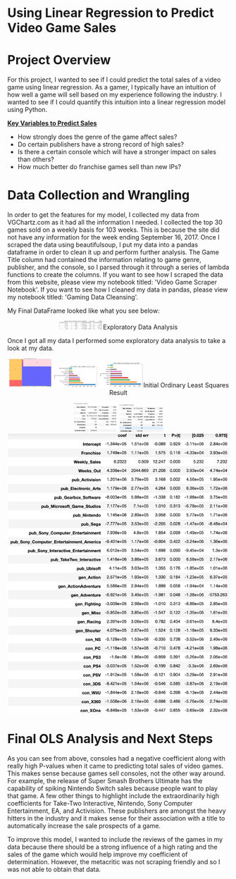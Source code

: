 # Using Linear Regression to Predict Video Game Sales

# Project Overview

For this project, I wanted to see if I could predict the total sales of a video game using linear regression. As a gamer, I typically have an intuition of how well a game will sell based on my experience following the industry. I wanted to see if I could quantify this intuition into a linear regression model using Python.

<u><b> Key Variables to Predict Sales </b></u>
<br>
* How strongly does the genre of the game affect sales?
* Do certain publishers have a strong record of high sales?
* Is there a certain console which will have a stronger impact on sales than others?
* How much better do franchise games sell than new IPs? 

# Data Collection and Wrangling

In order to get the features for my model, I collected my data from VGChartz.com as it had all the information I needed. I collected the top 30 games sold on a weekly basis for 103 weeks. This is because the site did not have any information for the week ending September 16, 2017. Once I scraped the data using beautifulsoup, I put my data into a pandas dataframe in order to clean it up and perform further analysis. The Game Title column had contained the information relating to game genre, publisher, and the console, so I parsed through it through a series of lambda functions to create the columns. If you want to see how I scraped the data from this website, please view my notebook titled: 'Video Game Scraper Notebook'. If you want to see how I cleaned my data in pandas, please view my notebook titled: 'Gaming Data Cleansing'.

My Final DataFrame looked like what you see below:

<p align="center">
  <img src="./Images/Final DataFrame.png" title="Data Collected" style="width:100px;height:100px>
</p>

# Exploratory Data Analysis
Once I got all my data I performed some exploratory data analysis to take a look at my data. 

<p align="center">
  <img src="./Images/EDA Consoles.png" title="Console With The Most Sales 2017-2018" style="width:100px;height:100px>
</p>

As you can see above, the most popular consoles between 2017 and 2018 in order were the PS4, Nintendo Switch, Xbox One, and the Nintendo 3DS. 

<p align="center">
  <img src="./Images/EDA Publishers.png" title="Publishers With The Most Sales 2017-2018" style="width:100px;height:100px>
</p>

As you can see above, the publishers with the best selling games between 2017 and 2018 included Nintendo, EA, Take-Two, and Activision. This makes sense with the big releases of Super Smash Brothers, Red Dead Redemption 2, Fifa 2019 and Madden 2k19, and Call of Duty which are the main staples of these publishers.

<p align="center">
  <img src="./Images/EDA Genres.png" title="Genres With The Most Sales 2017-2018" style="width:100px;height:100px>
</p>

As you can see above, the most popular genres included Action, Shooter, and Sports which is in line with the top publishers chart. 


# Initial Ordinary Least Squares Result

<p align="center">
  <img src="./Images/Initial OLS.png" title="Initial OLS" style="width:100px;height:100px>
</p>

Because most of my data consisted of categorical variables, there isn't a lot I can do to improve this result besides getting rid of the features that had a high P-value since they did not help my model explain the sales of the games. After I got rid of them, my final OLS and coefficients consisted of the following:

<p align="center">
  <img src="./Images/Final OLS.png" title="Final OLS" style="width:100px;height:100px>
</p>

<p align="center">
  <img src="./Images/Final OLS Coefficients.png" title="Final OLS Coefficients" width:200px;height:600px>
</p>

# Final OLS Analysis and Next Steps

As you can see from above, consoles had a negative coefficient along with really high P-values when it came to predicting total sales of video games. This makes sense because games sell consoles, not the other way around. For example, the release of Super Smash Brothers Ultimate has the capability of spiking Nintendo Switch sales because people want to play that game. A few other things to highlight include the extraordinarily high coefficients for Take-Two Interactive, Nintendo, Sony Computer Entertainment, EA, and Activision. These publishers are amongst the heavy hitters in the industry and it makes sense for their association with a title to automatically increase the sale prospects of a game.

To improve this model, I wanted to include the reviews of the games in my data because there should be a strong influence of a high rating and the sales of the game which would help improve my coefficient of determination. However, the metacritic was not scraping friendly and so I was not able to obtain that data.
